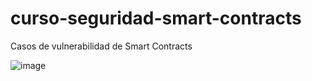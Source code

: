 # curso-seguridad-smart-contracts
 Casos de vulnerabilidad de Smart Contracts

![image](https://user-images.githubusercontent.com/42863568/203346359-1e07f78c-ce46-4c13-9698-30435cc3cab3.png)
